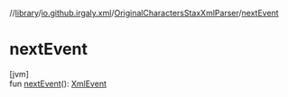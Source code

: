 //[library](../../../index.md)/[io.github.irgaly.xml](../index.md)/[OriginalCharactersStaxXmlParser](index.md)/[nextEvent](next-event.md)

# nextEvent

[jvm]\
fun [nextEvent](next-event.md)(): [XmlEvent](../-xml-event/index.md)
